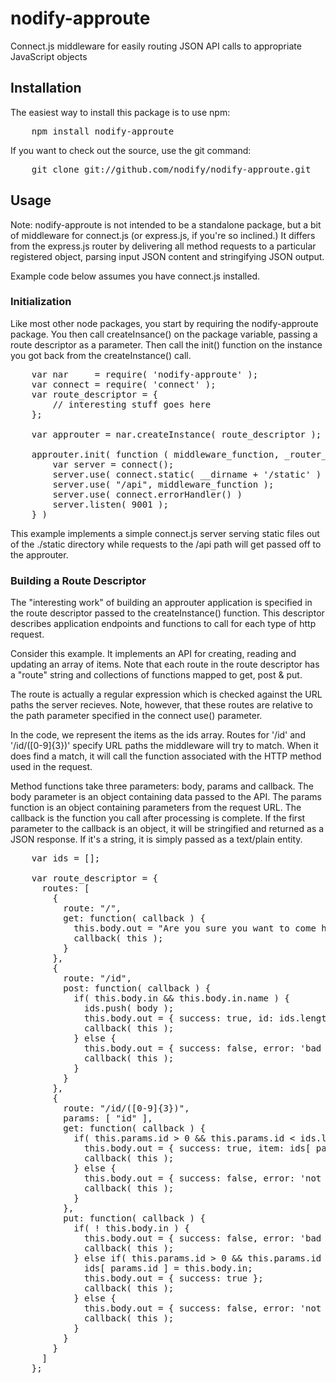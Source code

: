 nodify-approute
===============

Connect.js middleware for easily routing JSON API calls to appropriate JavaScript objects

## Installation

The easiest way to install this package is to use npm:

<pre>    npm install nodify-approute</pre>

If you want to check out the source, use the git command:

<pre>    git clone git://github.com/nodify/nodify-approute.git</pre>

## Usage

Note: nodify-approute is not intended to be a standalone package, but a bit of
middleware for connect.js (or express.js, if you're so inclined.) It differs
from the express.js router by delivering all method requests to a particular
registered object, parsing input JSON content and stringifying JSON output.

Example code below assumes you have connect.js installed.

### Initialization

Like most other node packages, you start by requiring the nodify-approute
package. You then call createInsance() on the package variable, passing 
a route descriptor as a parameter. Then call the init() function on the
instance you got back from the createInstance() call.

<pre>    var nar     = require( 'nodify-approute' );
    var connect = require( 'connect' );
    var route_descriptor = {
        // interesting stuff goes here
    };

    var approuter = nar.createInstance( route_descriptor );

    approuter.init( function ( middleware_function, _router_instance ) {
        var server = connect();
        server.use( connect.static( __dirname + '/static' ) );
        server.use( "/api", middleware_function );
        server.use( connect.errorHandler() )
        server.listen( 9001 );
    } )
</pre>

This example implements a simple connect.js server serving static files out of
the ./static directory while requests to the /api path will get passed off
to the approuter.

### Building a Route Descriptor

The "interesting work" of building an approuter application is specified in
the route descriptor passed to the createInstance() function. This descriptor
describes application endpoints and functions to call for each type of http
request.

Consider this example. It implements an API for creating, reading and
updating an array of items. Note that each route in the route descriptor
has a "route" string and collections of functions mapped to get, post & put.

The route is actually a regular expression which is checked against the URL
paths the server recieves. Note, however, that these routes are relative to
the path parameter specified in the connect use() parameter.

In the code, we represent the items as the ids array. Routes for '/id' and
'/id/([0-9]{3})' specify URL paths the middleware will try to match. When
it does find a match, it will call the function associated with the HTTP
method used in the request.

Method functions take three parameters: body, params and callback. The
body parameter is an object containing data passed to the API. The params
function is an object containing parameters from the request URL. The
callback is the function you call after processing is complete. If the first
parameter to the callback is an object, it will be stringified and returned
as a JSON response. If it's a string, it is simply passed as a text/plain
entity.

<pre>    var ids = [];

    var route_descriptor = {
      routes: [
        {
          route: "/",
          get: function( callback ) {
            this.body.out = "Are you sure you want to come here?";
            callback( this );
          }
        },
        {
          route: "/id",
          post: function( callback ) {
            if( this.body.in && this.body.in.name ) {
              ids.push( body );
              this.body.out = { success: true, id: ids.length };
              callback( this );
            } else {
              this.body.out = { success: false, error: 'bad request' };
              callback( this );
            }
          }
        },
        {
          route: "/id/([0-9]{3})",
          params: [ "id" ],
          get: function( callback ) {
            if( this.params.id > 0 && this.params.id < ids.length ) {
              this.body.out = { success: true, item: ids[ params.id ] };
              callback( this );
            } else {
              this.body.out = { success: false, error: 'not found' };
              callback( this );
            }
          },
          put: function( callback ) {
            if( ! this.body.in ) {
              this.body.out = { success: false, error: 'bad request' };
              callback( this );
            } else if( this.params.id > 0 && this.params.id < ids.length ) {
              ids[ params.id ] = this.body.in;
              this.body.out = { success: true };
              callback( this );
            } else {
              this.body.out = { success: false, error: 'not found' };
              callback( this );
            }
          }
        }
      ]
    };</pre>